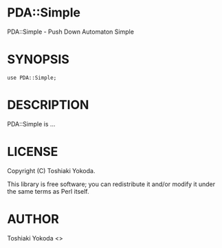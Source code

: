 # PDA::Simple

PDA::Simple - Push Down Automaton Simple

# SYNOPSIS

    use PDA::Simple;

# DESCRIPTION

PDA::Simple is ...

# LICENSE

Copyright (C) Toshiaki Yokoda.

This library is free software; you can redistribute it and/or modify
it under the same terms as Perl itself.

# AUTHOR

Toshiaki Yokoda <>
